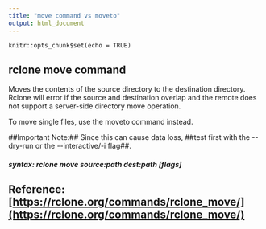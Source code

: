 ```yaml
---
title: "move command vs moveto"
output: html_document
---
```


```{r setup, include=FALSE}
knitr::opts_chunk$set(echo = TRUE)
```

## rclone move command

Moves the contents of the source directory to the destination directory. Rclone will error if the source and destination overlap and the remote does not support a server-side directory move operation.

To move single files, use the moveto command instead.

##Important Note:## Since this can cause data loss, ##test first with the --dry-run or the --interactive/-i flag##.


##### syntax: rclone move source:path dest:path [flags]

## Reference:  [https://rclone.org/commands/rclone_move/](https://rclone.org/commands/rclone_move/)


```

